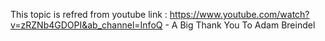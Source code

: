 This topic is refred from youtube link : https://www.youtube.com/watch?v=zRZNb4GDOPI&ab_channel=InfoQ - A Big Thank You To Adam Breindel
